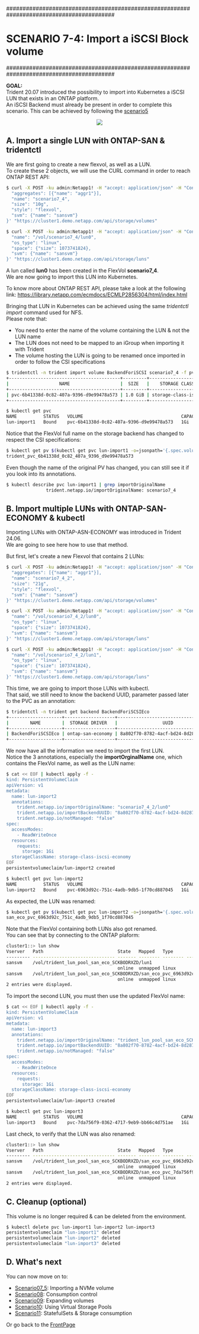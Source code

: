 #########################################################################################
# SCENARIO 7-4: Import a iSCSI Block volume
#########################################################################################

**GOAL:**  
Trident 20.07 introduced the possibility to import into Kubernetes a iSCSI LUN that exists in an ONTAP platform.  
An iSCSI Backend must already be present in order to complete this scenario. This can be achieved by following the [scenario5](../../Scenario05)

<p align="center"><img src="../Images/scenario7_4.jpg"></p>

## A. Import a single LUN with ONTAP-SAN & tridentctl

We are first going to create a new flexvol, as well as a LUN.  
To create these 2 objects, we will use the CURL command in order to reach ONTAP REST API:  
```bash
$ curl -X POST -ku admin:Netapp1! -H "accept: application/json" -H "Content-Type: application/json" -d '{
  "aggregates": [{"name": "aggr1"}],
  "name": "scenario7_4",
  "size": "10g",
  "style": "flexvol",
  "svm": {"name": "sansvm"}
}' "https://cluster1.demo.netapp.com/api/storage/volumes"

$ curl -X POST -ku admin:Netapp1! -H "accept: application/json" -H "Content-Type: application/json" -d '{
  "name": "/vol/scenario7_4/lun0",
  "os_type": "linux",
  "space": {"size": 1073741824},
  "svm": {"name": "sansvm"}
}' "https://cluster1.demo.netapp.com/api/storage/luns"
```

A lun called **lun0** has been created in the FlexVol **scenario7_4**.  
We are now going to import this LUN into Kubernetes.

To know more about ONTAP REST API, please take a look at the following link:
https://library.netapp.com/ecmdocs/ECMLP2856304/html/index.html

Bringing that LUN in Kubernetes can be achieved using the same _tridentctl import_ command used for NFS.  
Please note that:  
- You need to enter the name of the volume containing the LUN & not the LUN name
- The LUN does not need to be mapped to an iGroup when importing it with Trident
- The volume hosting the LUN is going to be renamed once imported in order to follow the CSI specifications

```bash
$ tridentctl -n trident import volume BackendForiSCSI scenario7_4 -f pvc_rwo_import.yaml
+------------------------------------------+---------+---------------------+----------+--------------------------------------+--------+---------+
|                   NAME                   |  SIZE   |    STORAGE CLASS    | PROTOCOL |             BACKEND UUID             | STATE  | MANAGED |
+------------------------------------------+---------+---------------------+----------+--------------------------------------+--------+---------+
| pvc-6b41338d-0c82-407a-9396-d9e99478a573 | 1.0 GiB | storage-class-iscsi | block    | 17c482e4-6aa7-4a0a-b4f8-26c75eae8a59 | online | true    |
+------------------------------------------+---------+---------------------+----------+--------------------------------------+--------+---------+

$ kubectl get pvc
NAME          STATUS   VOLUME                                     CAPACITY   ACCESS MODES   STORAGECLASS          VOLUMEATTRIBUTESCLASS   AGE
lun-import1   Bound    pvc-6b41338d-0c82-407a-9396-d9e99478a573   1Gi        RWO            storage-class-iscsi   <unset>                 14s
```

Notice that the FlexVol full name on the storage backend has changed to respect the CSI specifications:  
```bash
$ kubectl get pv $(kubectl get pvc lun-import1 -o=jsonpath='{.spec.volumeName}') -o=jsonpath='{.spec.csi.volumeAttributes.internalName}{"\n"}'
trident_pvc_6b41338d_0c82_407a_9396_d9e99478a573
```

Even though the name of the original PV has changed, you can still see it if you look into its annotations.  
```bash
$ kubectl describe pvc lun-import1 | grep importOriginalName
               trident.netapp.io/importOriginalName: scenario7_4
```

## B. Import multiple LUNs with ONTAP-SAN-ECONOMY & kubectl

Importing LUNs with ONTAP-ASN-ECONOMY was introduced in Trident 24.06.  
We are going to see here how to use that method.  

But first, let's create a new Flexvol that contains 2 LUNs:  
```bash
$ curl -X POST -ku admin:Netapp1! -H "accept: application/json" -H "Content-Type: application/json" -d '{
  "aggregates": [{"name": "aggr1"}],
  "name": "scenario7_4_2",
  "size": "21g",
  "style": "flexvol",
  "svm": {"name": "sansvm"}
}' "https://cluster1.demo.netapp.com/api/storage/volumes"

$ curl -X POST -ku admin:Netapp1! -H "accept: application/json" -H "Content-Type: application/json" -d '{
  "name": "/vol/scenario7_4_2/lun0",
  "os_type": "linux",
  "space": {"size": 1073741824},
  "svm": {"name": "sansvm"}
}' "https://cluster1.demo.netapp.com/api/storage/luns"

$ curl -X POST -ku admin:Netapp1! -H "accept: application/json" -H "Content-Type: application/json" -d '{
  "name": "/vol/scenario7_4_2/lun1",
  "os_type": "linux",
  "space": {"size": 1073741824},
  "svm": {"name": "sansvm"}
}' "https://cluster1.demo.netapp.com/api/storage/luns"
```
This time, we are going to import those LUNs with kubectl.  
That said, we still need to know the backend UUID, parameter passed later to the PVC as an annotation:  
```bash
$ tridentctl -n trident get backend BackendForiSCSIEco
+--------------------+-------------------+--------------------------------------+--------+------------+---------+
|        NAME        |  STORAGE DRIVER   |                 UUID                 | STATE  | USER-STATE | VOLUMES |
+--------------------+-------------------+--------------------------------------+--------+------------+---------+
| BackendForiSCSIEco | ontap-san-economy | 8a802f70-8782-4acf-bd24-8d287f9e3e6c | online | normal     |       0 |
+--------------------+-------------------+--------------------------------------+--------+------------+---------+
```
We now have all the information we need to import the first LUN.  
Notice the 3 annotations, especially the **importOrginalName** one, which contains the FlexVol name, as well as the LUN name:  
```bash
$ cat << EOF | kubectl apply -f -
kind: PersistentVolumeClaim
apiVersion: v1
metadata:
  name: lun-import2
  annotations:
    trident.netapp.io/importOriginalName: "scenario7_4_2/lun0"
    trident.netapp.io/importBackendUUID: "8a802f70-8782-4acf-bd24-8d287f9e3e6c"
    trident.netapp.io/notManaged: "false"
spec:
  accessModes:
    - ReadWriteOnce
  resources:
    requests:
      storage: 1Gi
  storageClassName: storage-class-iscsi-economy
EOF
persistentvolumeclaim/lun-import2 created

$ kubectl get pvc lun-import2
NAME          STATUS   VOLUME                                     CAPACITY   ACCESS MODES   STORAGECLASS                  VOLUMEATTRIBUTESCLASS   AGE
lun-import2   Bound    pvc-6963d92c-751c-4adb-9db5-1f70cd887045   1Gi        RWO            storage-class-iscsi-economy   <unset>                 16s
```
As expected, the LUN was renamed: 
```bash
$ kubectl get pv $(kubectl get pvc lun-import2 -o=jsonpath='{.spec.volumeName}') -o=jsonpath='{.spec.csi.volumeAttributes.internalName}{"\n"}'
san_eco_pvc_6963d92c_751c_4adb_9db5_1f70cd887045
```
Note that the FlexVol containing both LUNs also got renamed.  
You can see that by connecting to the ONTAP plaform:  
```bash
cluster1::> lun show
Vserver   Path                            State   Mapped   Type        Size
--------- ------------------------------- ------- -------- -------- --------
sansvm    /vol/trident_lun_pool_san_eco_SCKBODRXZD/lun1
                                          online  unmapped linux         1GB
sansvm    /vol/trident_lun_pool_san_eco_SCKBODRXZD/san_eco_pvc_6963d92c_751c_4adb_9db5_1f70cd887045
                                          online  unmapped linux         1GB
2 entries were displayed.
```

To import the second LUN, you must then use the updated FlexVol name:  
```bash
$ cat << EOF | kubectl apply -f -
kind: PersistentVolumeClaim
apiVersion: v1
metadata:
  name: lun-import3
  annotations:
    trident.netapp.io/importOriginalName: "trident_lun_pool_san_eco_SCKBODRXZD/lun1"
    trident.netapp.io/importBackendUUID: "8a802f70-8782-4acf-bd24-8d287f9e3e6c"
    trident.netapp.io/notManaged: "false"
spec:
  accessModes:
    - ReadWriteOnce
  resources:
    requests:
      storage: 1Gi
  storageClassName: storage-class-iscsi-economy
EOF
persistentvolumeclaim/lun-import3 created

$ kubectl get pvc lun-import3
NAME          STATUS   VOLUME                                     CAPACITY   ACCESS MODES   STORAGECLASS                  VOLUMEATTRIBUTESCLASS   AGE
lun-import3   Bound    pvc-7da756f9-0362-4717-9eb9-bb66c4d751ae   1Gi        RWO            storage-class-iscsi-economy   <unset>                 25s
```
Last check, to verify that the LUN was also renamed:  
```bash
cluster1::> lun show
Vserver   Path                            State   Mapped   Type        Size
--------- ------------------------------- ------- -------- -------- --------
sansvm    /vol/trident_lun_pool_san_eco_SCKBODRXZD/san_eco_pvc_6963d92c_751c_4adb_9db5_1f70cd887045
                                          online  unmapped linux         1GB
sansvm    /vol/trident_lun_pool_san_eco_SCKBODRXZD/san_eco_pvc_7da756f9_0362_4717_9eb9_bb66c4d751ae
                                          online  unmapped linux         1GB
2 entries were displayed.
```


## C. Cleanup (optional)

This volume is no longer required & can be deleted from the environment.

```bash
$ kubectl delete pvc lun-import1 lun-import2 lun-import3
persistentvolumeclaim "lun-import1" deleted
persistentvolumeclaim "lun-import2" deleted
persistentvolumeclaim "lun-import3" deleted
```

## D. What's next

You can now move on to:  
- [Scenario07_5](../5_NVMe_import): Importing a NVMe volume  
- [Scenario08](../../Scenario08): Consumption control  
- [Scenario09](../../Scenario09): Expanding volumes
- [Scenario10](../../Scenario10): Using Virtual Storage Pools 
- [Scenario11](../../Scenario11): StatefulSets & Storage consumption  

Or go back to the [FrontPage](https://github.com/YvosOnTheHub/LabNetApp)